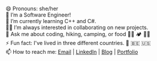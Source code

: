 😄 Pronouns: she/her <br>
🤔 I’m a Software Engineer! <br>
🌱 I’m currently learning C++ and C#. <br>
👯‍♀️ I’m always interested in collaborating on new projects. <br>
💬 Ask me about coding, hiking, camping, or food 👩‍💻 🏕 👩‍🍳 <br>
⚡ Fun fact: I've lived in three different countries.  🏴󠁧󠁢󠁳󠁣󠁴󠁿 🇧🇪 🇺🇸 <br>
📫 How to reach me: [Email](mailto:ionabrabender@gmail.com) | [LinkedIn](https://www.linkedin.com/in/iona-brabender/) | [Blog](https://dev.to/ionabrabender) | [Portfolio](https://ionabrabender.com/)

